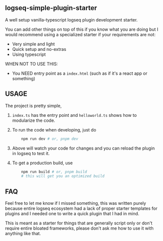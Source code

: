 ## logseq-simple-plugin-starter

A well setup vanilla-typescript logseq plugin development starter.

You can add other things on top of this if you know what you are doing but I would recommend using a specialized starter if your requirements are not:

- Very simple and light
- Quick setup and no-extras
- Using typescript

WHEN NOT TO USE THIS:
- You NEED entry point as a `index.html` (such as if it's a react app or something)

## USAGE

The project is pretty simple,

1. `index.ts` has the entry point and `helloworld.ts` shows how to modularize the code.

2. To run the code when developing, just do
    ```sh
        npm run dev # or, pnpm dev
    ```

3. Above will watch your code for changes and you can reload the plugin in logseq to test it.

4. To get a production build, use 
    ```sh
        npm run build # or, pnpm build
        # this will get you an optimized build
    ```

## FAQ

Feel free to let me know if I missed something, this was written purely because entire logseq ecosystem had a lack of proper starter templates for plugins and I needed one to write a quick plugin that I had in mind.

This is meant as a starter for things that are generally script only or don't require entire bloated frameworks, please don't ask me how to use it with anything like that.